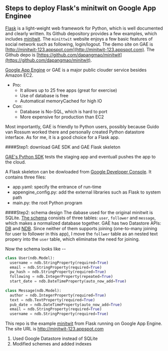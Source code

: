 Steps to deploy Flask's minitwit on Google App Enginee 
---


[Flask](https://github.com/mitsuhiko/flask) is a light-weight web framework for Python, which is well documented and clearly written. Its Github depository provides a few examples, which includes [minitwit](https://github.com/mitsuhiko/flask/tree/master/examples/minitwit). The `minittwit` website enjoys a few basic features of social network such as following, login/logout. The demo site on GAE is [http://minitwit-123.appspot.com](http://minitwit-123.appspot.com). The Github depo is [https://github.com/dapangmao/minitwit](https://github.com/dapangmao/minitwit).

[Google App Engine](https://appengine.google.com/) or GAE is a major public clouder service besides Amazon EC2. 

- Pro: 
  - It allows up to 25 free apps (great for exercise)
  - Use of database is free
  - Automatical memoryCached for high IO
- Con:
  - Database is No-SQL, which is hard to port
  - More expensive for production than EC2
  
Most importantly, GAE is friendly to Python users, possibly because Guido van Rossum worked there and personally created Python datastore interface. As for me, it is a good choice for a Flask app. 
  
####Step1: download GAE SDK and GAE Flask skeleton 

[GAE's Python SDK](https://cloud.google.com/appengine/downloads#Google_App_Engine_SDK_for_Python) tests the staging app and eventuall pushes the app to the cloud. 

A Flask skeleton can be dowloaded from [Google Developer Console](https://console.developers.google.com/start/appengine). It contains three files:
  - app.yaml: specify the entrance of run-time
  - appengine_config.py: add the external libraries such as Flask to system path 
  - main.py: the root Python program

####Step2: schema design 
The dabase used for the original minitwit is SQLite. [The schema](https://github.com/mitsuhiko/flask/blob/master/examples/minitwit/schema.sql) consists of three tables: `user`, `follower` and `message`, which makes a normalized database together. GAE has two Datastore APIs: [DB](https://cloud.google.com/appengine/docs/python/datastore/) and [NDB](https://cloud.google.com/appengine/docs/python/ndb/). Since neither of them supports joining (one-to-many joining for user to follower in this app), I move the `follwer` table as an nested text propery into the `user` table, which eliminatse the need for joining. 

Now the schema looks like --
```python
class User(ndb.Model):
  username = ndb.StringProperty(required=True)
  email = ndb.StringProperty(required=True)
  pw_hash = ndb.StringProperty(required=True)
  following = ndb.IntegerProperty(repeated=True)
  start_date = ndb.DateTimeProperty(auto_now_add=True)
  
class Message(ndb.Model):
  author = ndb.IntegerProperty(required=True)
  text = ndb.TextProperty(required=True)
  pub_date = ndb.DateTimeProperty(auto_now_add=True)
  email = ndb.StringProperty(required=True)
  username = ndb.StringProperty(required=True)
```






This repo is the example [minitwit](https://github.com/mitsuhiko/flask/tree/master/examples/minitwit) from Flask running on Google App Engine. The site URL is http://minitwit-123.appspot.com

1. Used Google Datastore instead of SQLite
2. Modified schemes and added indexes


